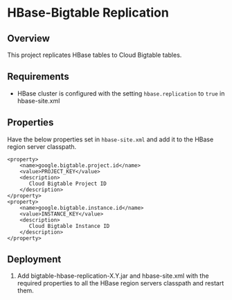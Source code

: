 # HBase-Bigtable Replication

## Overview

This project replicates HBase tables to Cloud Bigtable tables.

## Requirements

- HBase cluster is configured with the setting `hbase.replication` to `true` in hbase-site.xml

## Properties
Have the below properties set in `hbase-site.xml` and add it to the HBase region server classpath.
```
<property> 
    <name>google.bigtable.project.id</name>
    <value>PROJECT_KEY</value>
    <description>
       Cloud Bigtable Project ID
    </description>
</property>
<property>
    <name>google.bigtable.instance.id</name>
    <value>INSTANCE_KEY</value>
    <description>
       Cloud Bigtable Instance ID
    </description>
</property>
```

## Deployment
1. Add bigtable-hbase-replication-X.Y.jar and hbase-site.xml with the required properties to all the HBase region servers classpath and restart them.